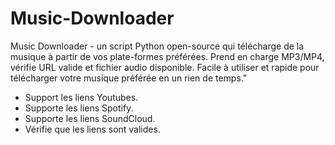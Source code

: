 # Music-Downloader
Music Downloader - un script Python open-source qui télécharge de la musique à partir de vos plate-formes préférées. Prend en charge MP3/MP4, vérifie URL valide et fichier audio disponible. Facile à utiliser et rapide pour télécharger votre musique préférée en un rien de temps."
- Support les liens Youtubes.
- Supporte les liens Spotify.
- Supporte les liens SoundCloud.
- Vérifie que les liens sont valides.
